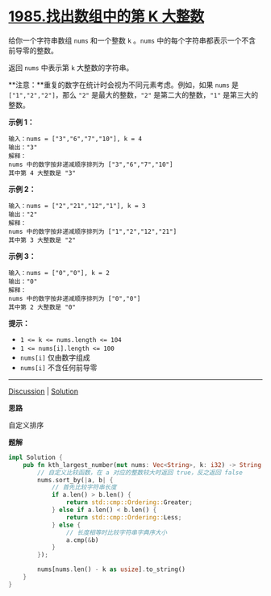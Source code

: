 # [1985.找出数组中的第 K 大整数](https://leetcode.cn/problems/find-the-kth-largest-integer-in-the-array/description/)

给你一个字符串数组 `nums` 和一个整数 `k` 。`nums` 中的每个字符串都表示一个不含前导零的整数。

返回 `nums` 中表示第 `k` 大整数的字符串。

**注意：**重复的数字在统计时会视为不同元素考虑。例如，如果 `nums` 是 `["1","2","2"]`，那么 `"2"` 是最大的整数，`"2"` 是第二大的整数，`"1"` 是第三大的整数。

 

**示例 1：**

```
输入：nums = ["3","6","7","10"], k = 4
输出："3"
解释：
nums 中的数字按非递减顺序排列为 ["3","6","7","10"]
其中第 4 大整数是 "3"
```

**示例 2：**

```
输入：nums = ["2","21","12","1"], k = 3
输出："2"
解释：
nums 中的数字按非递减顺序排列为 ["1","2","12","21"]
其中第 3 大整数是 "2"
```

**示例 3：**

```
输入：nums = ["0","0"], k = 2
输出："0"
解释：
nums 中的数字按非递减顺序排列为 ["0","0"]
其中第 2 大整数是 "0"
```

 

**提示：**

- `1 <= k <= nums.length <= 104`
- `1 <= nums[i].length <= 100`
- `nums[i]` 仅由数字组成
- `nums[i]` 不含任何前导零

------

[Discussion](https://leetcode.cn/problems/find-the-kth-largest-integer-in-the-array/comments/) | [Solution](https://leetcode.cn/problems/find-the-kth-largest-integer-in-the-array/solution/)

**思路**

自定义排序

**题解**

```rust
impl Solution {
    pub fn kth_largest_number(mut nums: Vec<String>, k: i32) -> String {
        // 自定义比较函数，在 a 对应的整数较大时返回 true，反之返回 false
        nums.sort_by(|a, b| {
			// 首先比较字符串长度
            if a.len() > b.len() {
                return std::cmp::Ordering::Greater;
            } else if a.len() < b.len() {
                return std::cmp::Ordering::Less;
            } else {
                // 长度相等时比较字符串字典序大小
                a.cmp(&b)
            }
        });

        nums[nums.len() - k as usize].to_string()
    }
}
```

